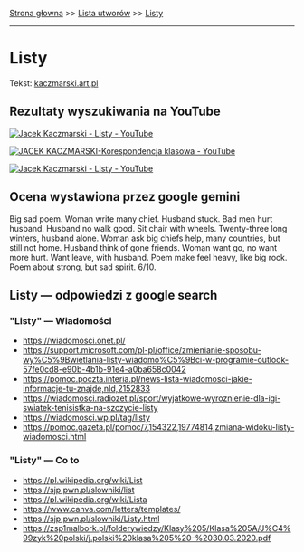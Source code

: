 [Strona głowna](../index.md) >> [Lista utworów](../list.md) >> [Listy](264.md)

---

# Listy

Tekst: [kaczmarski.art.pl](https://www.kaczmarski.art.pl/tworczosc/wiersze/listy/)

## Rezultaty wyszukiwania na YouTube

[![Jacek Kaczmarski - Listy - YouTube](http://img.youtube.com/vi/mY5ovEojuQE/0.jpg)](https://www.youtube.com/watch?v=mY5ovEojuQE "Jacek Kaczmarski - Listy - YouTube")

[![JACEK KACZMARSKI-Korespondencja klasowa - YouTube](http://img.youtube.com/vi/LwaDoEs0st4/0.jpg)](https://www.youtube.com/watch?v=LwaDoEs0st4 "JACEK KACZMARSKI-Korespondencja klasowa - YouTube")

[![Jacek Kaczmarski - Listy - YouTube](http://img.youtube.com/vi/3Q-pJe1WmeQ/0.jpg)](https://www.youtube.com/watch?v=3Q-pJe1WmeQ "Jacek Kaczmarski - Listy - YouTube")

## Ocena wystawiona przez google gemini

Big sad poem. Woman write many chief. Husband stuck. Bad men hurt husband. Husband no walk good. Sit chair with wheels. Twenty-three long winters, husband alone. Woman ask big chiefs help, many countries, but still not home. Husband think of gone friends. Woman want go, no want more hurt. Want leave, with husband. Poem make feel heavy, like big rock. Poem about strong, but sad spirit. 6/10.


## Listy — odpowiedzi z google search

### "Listy" — Wiadomości

 - <https://wiadomosci.onet.pl/>
 - <https://support.microsoft.com/pl-pl/office/zmienianie-sposobu-wy%C5%9Bwietlania-listy-wiadomo%C5%9Bci-w-programie-outlook-57fe0cd8-e90b-4b1b-91e4-a0ba658c0042>
 - <https://pomoc.poczta.interia.pl/news-lista-wiadomosci-jakie-informacje-tu-znajde,nId,2152833>
 - <https://wiadomosci.radiozet.pl/sport/wyjatkowe-wyroznienie-dla-igi-swiatek-tenisistka-na-szczycie-listy>
 - <https://wiadomosci.wp.pl/tag/listy>
 - <https://pomoc.gazeta.pl/pomoc/7,154322,19774814,zmiana-widoku-listy-wiadomosci.html>

### "Listy" — Co to

 - <https://pl.wikipedia.org/wiki/List>
 - <https://sjp.pwn.pl/slowniki/list>
 - <https://pl.wikipedia.org/wiki/Lista>
 - <https://www.canva.com/letters/templates/>
 - <https://sjp.pwn.pl/slowniki/Listy.html>
 - <https://zsp1malbork.pl/folderywiedzy/Klasy%205/Klasa%205A/J%C4%99zyk%20polski/j.polski%20klasa%205%20-%2030.03.2020.pdf>

